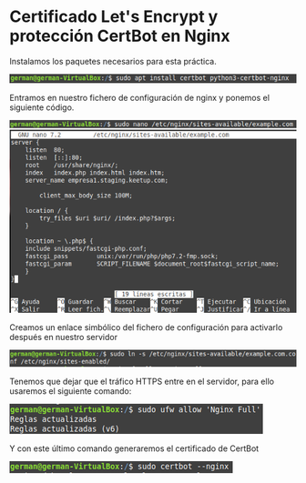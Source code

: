 # Certificado Let's Encrypt y protección CertBot en Nginx

Instalamos los paquetes necesarios para esta práctica.

![](1.png)


Entramos en nuestro fichero de configuración de nginx y ponemos el siguiente código.

![](2.png)
![](3.png)


Creamos un enlace simbólico del fichero de configuración para activarlo después en nuestro servidor

![](4.png)


Tenemos que dejar que el tráfico HTTPS entre en el servidor, para ello usaremos el siguiente comando:

![](5.png)


Y con este último comando generaremos el certificado de CertBot

![](6.png)